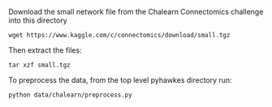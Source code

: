 Download the small network file from the Chalearn Connectomics challenge into this directory

`wget https://www.kaggle.com/c/connectomics/download/small.tgz`

Then extract the files:

`tar xzf small.tgz`

To preprocess the data, from the top level pyhawkes directory run:

`python data/chalearn/preprocess.py`

